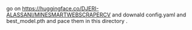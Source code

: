 go on https://huggingface.co/DJERI-ALASSANI/MINESMARTWEBSCRAPERCV  and downald config.yaml and  best_model.pth and pace them in this directory .
